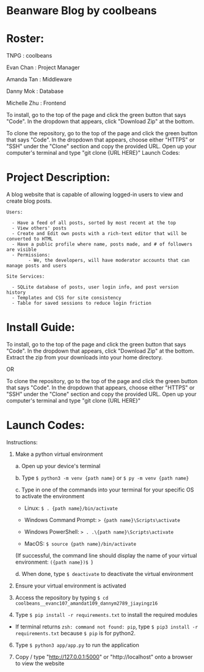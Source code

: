 # Beanware Blog by coolbeans
# Roster: 
  TNPG         : coolbeans

  Evan Chan    : Project Manager

  Amanda Tan   : Middleware

  Danny Mok    : Database

  Michelle Zhu : Frontend
  
To install, go to the top of the page and click the green button that says "Code". In the dropdown that appears, click "Download Zip" at the bottom.

To clone the repository, go to the top of the page and click the green button that says "Code". In the dropdown that appears, choose either "HTTPS" or "SSH" under the "Clone" section and copy the provided URL. Open up your computer's terminal and type "git clone {URL HERE}"
Launch Codes:

# Project Description: 
  A blog website that is capable of allowing logged-in users to view and create blog posts. 
  ```
  Users:
  
    - Have a feed of all posts, sorted by most recent at the top
    - View others' posts
    - Create and Edit own posts with a rich-text editor that will be converted to HTML
    - Have a public profile where name, posts made, and # of followers are visible
    - Permissions:
          - We, the developers, will have moderator accounts that can manage posts and users

  Site Services:

    - SQLite database of posts, user login info, and post version history
    - Templates and CSS for site consistency
    - Table for saved sessions to reduce login friction
  
```
  
# Install Guide:
  To install, go to the top of the page and click the green button that says "Code". In the dropdown that appears, click "Download Zip" at the bottom. Extract the zip from your downloads into your home directory. <br>

OR
  
  To clone the repository, go to the top of the page and click the green button that says "Code". In the dropdown that appears, choose either "HTTPS" or "SSH" under the "Clone" section and copy the provided URL. Open up your computer's terminal and type "git clone {URL HERE}"
# Launch Codes:
  Instructions:
  1. Make a python virtual environment

      a. Open up your device's terminal

      b. Type ```$ python3 -m venv {path name}``` or ```$ py -m venv {path name}```

      c. Type in one of the commands into your terminal for your specific OS to activate the environment

      - Linux: ```$ . {path name}/bin/activate```
    
      - Windows Command Prompt: ```> {path name}\Scripts\activate```

      - Windows PowerShell: ```> . .\{path name}\Scripts\activate```

      - MacOS: ```$ source {path name}/bin/activate```

      (If successful, the command line should display the name of your virtual environment: ```({path name})$ ```)

      d. When done, type ```$ deactivate``` to deactivate the virtual environment

  3. Ensure your virtual environment is activated

  4. Access the repository by typing ```$ cd coolbeans__evanc107_amandat109_dannym2789_jiayingz16```

  5. Type ```$ pip install -r requirements.txt``` to install the required modules

 - If terminal returns ```zsh: command not found: pip```, type ```$ pip3 install -r requirements.txt``` because ```$ pip``` is for python2.

  6. Type ```$ python3 app/app.py``` to run the application

  7. Copy / type "http://127.0.0.1:5000" or "http://localhost" onto a browser to view the website
